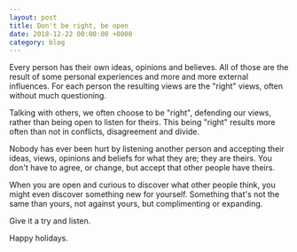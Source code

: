 ```yaml
---
layout: post
title: Don't be right, be open
date: 2018-12-22 00:00:00 +0000
category: blog
---
```


Every person has their own ideas, opinions and believes. All of those are the result of some personal experiences and more and more external influences. For each person the resulting views are the "right" views, often without much questioning.

Talking with others, we often choose to be "right", defending our views, rather than being open to listen for theirs. This being "right" results more often than not in conflicts, disagreement and divide.

Nobody has ever been hurt by listening another person and accepting their ideas, views, opinions and beliefs for what they are; they are theirs. You don't have to agree, or change, but accept that other people have theirs.

When you are open and curious to discover what other people think, you might even discover something new for yourself. Something that's not the same than yours, not against yours, but complimenting or expanding.

Give it a try and listen.

Happy holidays.